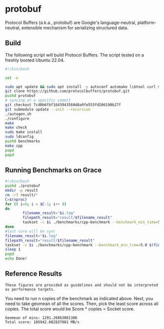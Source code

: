 # protobuf 

Protocol Buffers (a.k.a., protobuf) are Google's language-neutral, platform-neutral, extensible mechanism for serializing structured data.

## Build

The following script will build Protocol Buffers. The script tested on a freshly booted Ubuntu 22.04. 

```bash
#!/bin/bash

set -e

sudo apt update && sudo apt install -y autoconf automake libtool curl make g++ unzip libz-dev git cmake
git clone https://github.com/protocolbuffers/protobuf.git
pushd protobuf
# syncing at a specific commit
git checkout 7cd0b6fbf1643943560d8a9fe553fd206190b27f
git submodule update --init --recursive
./autogen.sh
./configure
make
make check 
sudo make install
sudo ldconfig
pushd benchmarks
make cpp
popd
popd
```

## Running Benchmarks on Grace

```bash
#!/bin/bash
pushd ./protobuf
mkdir -p result
rm -rf result/*
C=$(nproc)
for (( i=0; i < $C-1; i++ ))
do
        filename_result="$i.log"
        filepath_result="result/$filename_result"
        taskset -c $i ./benchmarks/cpp-benchmark --benchmark_min_time=5.0 $(find $(cd . && pwd) -type f -name "dataset.*.pb" -not -path "$(cd . && pwd)/tmp/*") >> $filepath_result &
done
#last core will be sync
filename_result="$i.log"
filepath_result="result/$filename_result"
taskset -c $i ./benchmarks/cpp-benchmark --benchmark_min_time=5.0 $(find $(cd . && pwd) -type f -name "dataset.*.pb" -not -path "$(cd . && pwd)/tmp/*") >> $filepath_result 
sleep 1
popd
echo Done!
```
## Reference Results

```admonish important 
These figures are provided as guidelines and should not be interpreted as performance targets.
```

You need to run n copies of the benchmark as indicated above. Next, you need to take geomean of all the scores. Then, pick the least score across all copies. The total score would be Score * copies = Socket score.

```
Geomean of mins: 1291.26863081306
Total score: 185942.682837081 MB/s
```
